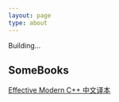 ```yaml
---
layout: page
type: about
---
```


Building...

## SomeBooks
[Effective Modern C++ 中文译本](http://47.100.120.173:8100/)